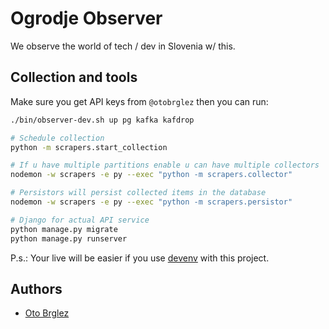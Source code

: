 # Ogrodje Observer

We observe the world of tech / dev in Slovenia w/ this.

## Collection and tools

Make sure you get API keys from `@otobrglez` then you can run:

```bash
./bin/observer-dev.sh up pg kafka kafdrop

# Schedule collection
python -m scrapers.start_collection

# If u have multiple partitions enable u can have multiple collectors
nodemon -w scrapers -e py --exec "python -m scrapers.collector"

# Persistors will persist collected items in the database
nodemon -w scrapers -e py --exec "python -m scrapers.persistor"

# Django for actual API service
python manage.py migrate
python manage.py runserver
```

P.s.: Your live will be easier if you use [devenv](https://devenv.sh/) with this project.

## Authors

- [Oto Brglez](https://github.com/otobrglez)

